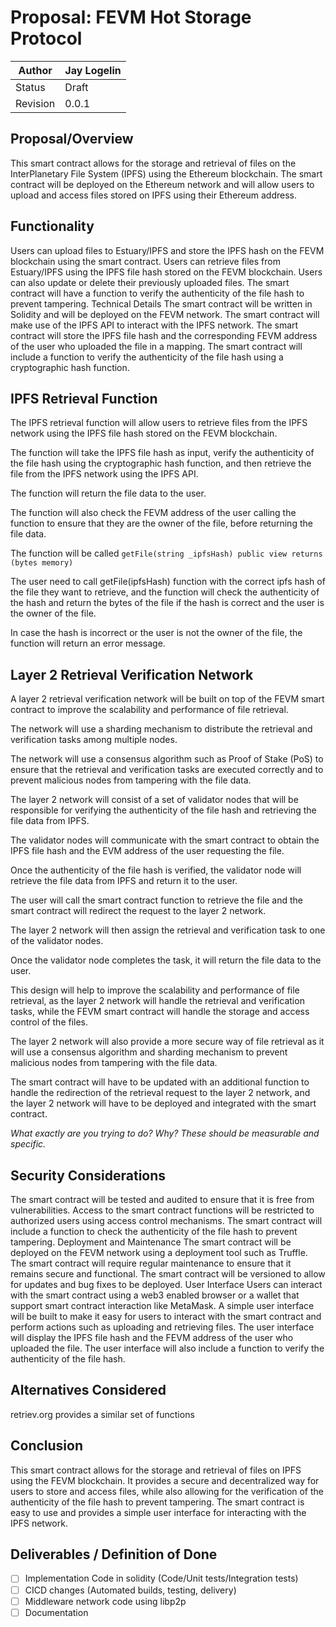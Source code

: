 # Proposal: FEVM Hot Storage Protocol

| Author | Jay Logelin |
| --- | --- |
| Status | Draft |
| Revision | 0.0.1 |

## Proposal/Overview

This smart contract allows for the storage and retrieval of files on the InterPlanetary File System (IPFS) using the Ethereum blockchain. The smart contract will be deployed on the Ethereum network and will allow users to upload and access files stored on IPFS using their Ethereum address.

## Functionality

Users can upload files to Estuary/IPFS and store the IPFS hash on the FEVM blockchain using the smart contract.
Users can retrieve files from Estuary/IPFS using the IPFS file hash stored on the FEVM blockchain.
Users can also update or delete their previously uploaded files.
The smart contract will have a function to verify the authenticity of the file hash to prevent tampering.
Technical Details
The smart contract will be written in Solidity and will be deployed on the FEVM network.
The smart contract will make use of the IPFS API to interact with the IPFS network.
The smart contract will store the IPFS file hash and the corresponding FEVM address of the user who uploaded the file in a mapping.
The smart contract will include a function to verify the authenticity of the file hash using a cryptographic hash function.

## IPFS Retrieval Function
The IPFS retrieval function will allow users to retrieve files from the IPFS network using the IPFS file hash stored on the FEVM blockchain.

The function will take the IPFS file hash as input, verify the authenticity of the file hash using the cryptographic hash function, and then retrieve the file from the IPFS network using the IPFS API.

The function will return the file data to the user.

The function will also check the FEVM address of the user calling the function to ensure that they are the owner of the file, before returning the file data.

The function will be called `getFile(string _ipfsHash) public view returns (bytes memory)`

The user need to call getFile(ipfsHash) function with the correct ipfs hash of the file they want to retrieve, and the function will check the authenticity of the hash and return the bytes of the file if the hash is correct and the user is the owner of the file.

In case the hash is incorrect or the user is not the owner of the file, the function will return an error message.

## Layer 2 Retrieval Verification Network
A layer 2 retrieval verification network will be built on top of the FEVM smart contract to improve the scalability and performance of file retrieval.

The network will use a sharding mechanism to distribute the retrieval and verification tasks among multiple nodes.

The network will use a consensus algorithm such as Proof of Stake (PoS) to ensure that the retrieval and verification tasks are executed correctly and to prevent malicious nodes from tampering with the file data.

The layer 2 network will consist of a set of validator nodes that will be responsible for verifying the authenticity of the file hash and retrieving the file data from IPFS.

The validator nodes will communicate with the smart contract to obtain the IPFS file hash and the EVM address of the user requesting the file.

Once the authenticity of the file hash is verified, the validator node will retrieve the file data from IPFS and return it to the user.

The user will call the smart contract function to retrieve the file and the smart contract will redirect the request to the layer 2 network.

The layer 2 network will then assign the retrieval and verification task to one of the validator nodes.

Once the validator node completes the task, it will return the file data to the user.

This design will help to improve the scalability and performance of file retrieval, as the layer 2 network will handle the retrieval and verification tasks, while the FEVM smart contract will handle the storage and access control of the files.

The layer 2 network will also provide a more secure way of file retrieval as it will use a consensus algorithm and sharding mechanism to prevent malicious nodes from tampering with the file data.

The smart contract will have to be updated with an additional function to handle the redirection of the retrieval request to the layer 2 network, and the layer 2 network will have to be deployed and integrated with the smart contract.

_What exactly are you trying to do? Why? These should be measurable and specific._

## Security Considerations
The smart contract will be tested and audited to ensure that it is free from vulnerabilities.
Access to the smart contract functions will be restricted to authorized users using access control mechanisms.
The smart contract will include a function to check the authenticity of the file hash to prevent tampering.
Deployment and Maintenance
The smart contract will be deployed on the FEVM network using a deployment tool such as Truffle.
The smart contract will require regular maintenance to ensure that it remains secure and functional.
The smart contract will be versioned to allow for updates and bug fixes to be deployed.
User Interface
Users can interact with the smart contract using a web3 enabled browser or a wallet that support smart contract interaction like MetaMask.
A simple user interface will be built to make it easy for users to interact with the smart contract and perform actions such as uploading and retrieving files.
The user interface will display the IPFS file hash and the FEVM address of the user who uploaded the file.
The user interface will also include a function to verify the authenticity of the file hash.

## Alternatives Considered

retriev.org provides a similar set of functions

## Conclusion
This smart contract allows for the storage and retrieval of files on IPFS using the FEVM blockchain. It provides a secure and decentralized way for users to store and access files, while also allowing for the verification of the authenticity of the file hash to prevent tampering. The smart contract is easy to use and provides a simple user interface for interacting with the IPFS network.

## Deliverables / Definition of Done

- [ ]  Implementation Code in solidity (Code/Unit tests/Integration tests)
- [ ]  CICD changes (Automated builds, testing, delivery)
- [ ]  Middleware network code using libp2p
- [ ]  Documentation
